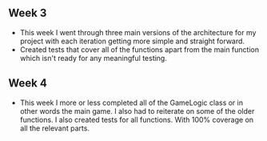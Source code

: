 ## Week 3

- This week I went through three main versions of the architecture for my project with each iteration getting more simple and straight forward.
- Created tests that cover all of the functions apart from the main function which isn't ready for any meaningful testing.	


## Week 4

- This week I more or less completed all of the GameLogic class or in other words the main game. I also had to reiterate on some of the older functions. I also created tests for all functions. With 100% coverage on all the relevant parts. 


